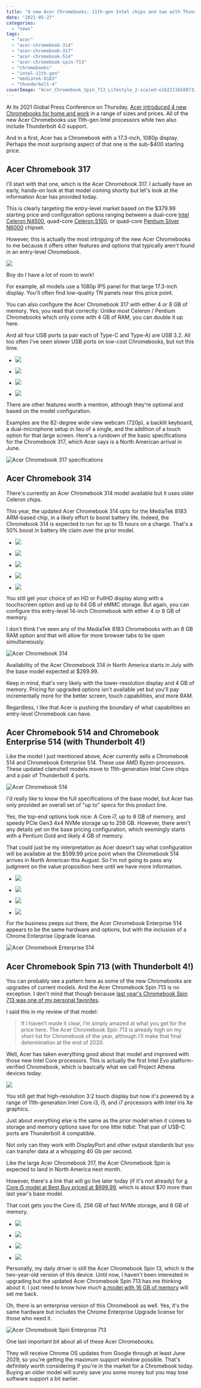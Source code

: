 ```yaml
---
title: "4 new Acer Chromebooks: 11th-gen Intel chips and two with Thunderbolt 4.0"
date: "2021-05-27"
categories: 
  - "news"
tags: 
  - "acer"
  - "acer-chromebook-314"
  - "acer-chromebook-317"
  - "acer-chromebook-514"
  - "acer-chromebook-spin-713"
  - "chromebooks"
  - "intel-11th-gen"
  - "mediatek-8183"
  - "thunderbolt-4"
coverImage: "Acer_Chromebook_Spin_713_Lifestyle_2-scaled-e1622116588732.jpg"
---
```


At its 2021 Global Press Conference on Thursday, [Acer introduced 4 new Chromebooks for home and work](https://news.acer.com/acer-launches-four-new-chromebooks-including-industrys-first-17-inch-model) in a range of sizes and prices. All of the new Acer Chromebooks use 11th-gen Intel processors while two also include Thunderbolt 4.0 support.

And in a first, Acer has a Chromebook with a 17.3-inch, 1080p display. Perhaps the most surprising aspect of that one is the sub-$400 starting price.

## Acer Chromebook 317

I'll start with that one, which is the Acer Chromebook 317. I actually have an early, hands-on look at that model coming shortly but let's look at the information Acer has provided today.

This is clearly targeting the entry-level market based on the $379.99 starting price and configuration options ranging between a dual-core [Intel Celeron N4500](https://ark.intel.com/content/www/us/en/ark/products/212326/intel-celeron-processor-n4500-4m-cache-up-to-2-80-ghz.html), quad-core [Celeron 5100](https://ark.intel.com/content/www/us/en/ark/products/212329/intel-celeron-processor-n5100-4m-cache-up-to-2-80-ghz.html), or quad-core [Pentium Silver N6000](https://ark.intel.com/content/www/us/en/ark/products/212330/intel-pentium-silver-n6000-processor-4m-cache-up-to-3-30-ghz.html) chipset.

However, this is actually the most intriguing of the new Acer Chromebooks to me because it offers other features and options that typically aren't found in an entry-level Chromebook.

![](images/Acer-Chromebook-317-big-screen-1024x768.jpeg)

Boy do I have a lot of room to work!

For example, all models use a 1080p IPS panel for that large 17.3-inch display. You'll often find low-quality TN panels near this price point.

You can also configure the Acer Chromebook 317 with either 4 or 8 GB of memory. Yes, you read that correctly: Unlike most Celeron / Pentium Chromebooks which only come with 4 GB of RAM, you can double it up here.

And all four USB ports (a pair each of Type-C and Type-A) are USB 3.2. All too often I've seen slower USB ports on low-cost Chromebooks, but not this time.

- ![](images/Acer-Chromebook-317-CB317-1HT_04-1024x731.jpg)
    
- ![](images/Acer-Chromebook-317-CB317-1HT_03-1024x731.jpg)
    
- ![](images/Acer-Chromebook-317-CB317-1HT_02-1024x1024.jpg)
    
- ![](images/Acer-Chromebook-317-CB317-1HT_01-1024x1024.jpg)
    

There are other features worth a mention, although they're optional and based on the model configuration.

Examples are the 82-degree wide view webcam (720p), a backlit keyboard, a dual-microphone setup in lieu of a single, and the addition of a touch option for that large screen. Here's a rundown of the basic specifications for the Chromebook 317, which Acer says is a North American arrival in June.

![Acer Chromebook 317 specifications](images/Acer-Chromebook-Spin-317-specifications-1024x561.jpg)

## Acer Chromebook 314

There's currently an Acer Chromebook 314 model available but it uses older Celeron chips.

This year, the updated Acer Chromebook 314 opts for the MediaTek 8183 ARM-based chip, in a likely effort to boost battery life. Indeed, the Chromebook 314 is expected to run for up to 15 hours on a charge. That's a 50% boost in battery life claim over the prior model.

- ![](images/Acer-Chromebook-314-CB314-2HT_05-1024x731.jpg)
    
- ![](images/Acer-Chromebook-314-CB314-2HT_04-1024x731.jpg)
    
- ![](images/Acer-Chromebook-314-CB314-2HT_03-1024x731.jpg)
    
- ![](images/Acer-Chromebook-314-CB314-2HT_02-1024x1024.jpg)
    
- ![](images/Acer-Chromebook-314-CB314-2HT_01-1024x1024.jpg)
    

You still get your choice of an HD or FullHD display along with a touchscreen option and up to 64 GB of eMMC storage. But again, you can configure this entry-level 14-inch Chromebook with either 4 or 8 GB of memory.

I don't think I've seen any of the MediaTek 8183 Chromebooks with an 8 GB RAM option and that will allow for more browser tabs to be open simultaneously.

![Acer Chromebook 314](images/Acer-Chromebook-314-1024x498.jpg)

Availability of the Acer Chromebook 314 in North America starts in July with the base model expected at $269.99.

Keep in mind, that's very likely with the lower-resolution display and 4 GB of memory. Pricing for upgraded options isn't available yet but you'll pay incrementally more for the better screen, touch capabilities, and more RAM.

Regardless, I like that Acer is pushing the boundary of what capabilities an entry-level Chromebook can have.

## Acer Chromebook 514 and Chromebook Enterprise 514 (with Thunderbolt 4!)

Like the model I just mentioned above, Acer currently sells a Chromebook 514 and Chromebook Enterprise 514. These use AMD Ryzen processors. These updated clamshell models move to 11th-generation Intel Core chips and a pair of Thunderbolt 4 ports.

![Acer Chromebook 514](images/Acer-Chromebook-514-1024x554.jpg)

I'd really like to know the full specifications of the base model, but Acer has only provided an overall set of "up to" specs for this product line.

Yes, the top-end options look nice: A Core i7, up to 8 GB of memory, and speedy PCIe Gen3 4x4 NVMe storage up to 256 GB. However, there aren't any details yet on the base pricing configuration, which seemingly starts with a Pentium Gold and likely 4 GB of memory.

That could just be my interpretation as Acer doesn't say what configuration will be available at the $599.99 price point when the Chromebook 514 arrives in North American this August. So I'm not going to pass any judgment on the value proposition here until we have more information.

- ![](images/Acer-Chromebook-514-CB514-1WT_04-1024x731.jpg)
    
- ![](images/Acer-Chromebook-514-CB514-1WT_03-1024x1024.jpg)
    
- ![](images/Acer-Chromebook-514-CB514-1WT_02-1024x1024.jpg)
    
- ![](images/Acer-Chromebook-514-CB514-1WT_01-1024x1024.jpg)
    

For the business peeps out there, the Acer Chromebook Enterprise 514 appears to be the same hardware and options, but with the inclusion of a Chrome Enterprise Upgrade license.

![Acer Chromebook Enterprise 514](images/Acer-Chromebook-Enterprise-514-1024x486.jpg)

## Acer Chromebook Spin 713 (with Thunderbolt 4!)

You can probably see a pattern here as some of the new Chromebooks are upgrades of current models. And the Acer Chromebook Spin 713 is no exception. I don't mind that though because [last year's Chromebook Spin 713 was one of my personal favorites](https://www.aboutchromebooks.com/news/acer-chromebook-spin-713-review/).

I said this in my review of that model:

> If I haven’t made it clear, I’m simply amazed at what you get for the price here. The Acer Chromebook Spin 713 is already high on my short list for Chromebook of the year, although I’ll make that final determination at the end of 2020.

Well, Acer has taken everything good about that model and improved with those new Intel Core processors. This is actually the first Intel Evo platform-verified Chromebook, which is basically what we call Project Athena devices today.

![](images/Acer-Chromebook-Spin-713-1024x468.jpg)

You still get that high-resolution 3:2 touch display but now it's powered by a range of 11th-generation Intel Core i3, i5, and i7 processors with Intel Iris Xe graphics.

Just about everything else is the same as the prior model when it comes to storage and memory options save for one little tidbit: That pair of USB-C ports are Thunderbolt 4 compatible.

Not only can they work with DisplayPort and other output standards but you can transfer data at a whopping 40 Gb per second.

Like the large Acer Chromebook 317, the Acer Chromebook Spin is expected to land in North America next month.

However, there's a link that will go live later today (if it's not already) for [a Core i5 model at Best Buy priced at $699.99](https://www.bestbuy.com/site/acer-chromebook-spin-713-laptop-13-5-2k-gorilla-glass-intel-evo-core-i5-8gb-ram-256gb-ssd-thunderbolt-4/6458849.p?skuId=6458849), which is about $70 more than last year's base model.

That cost gets you the Core i5, 256 GB of fast NVMe storage, and 8 GB of memory.

- ![](images/Acer-Chromebook-Enterprise-Spin-713-CP713-3W_04-1024x731.jpg)
    
- ![](images/Acer-Chromebook-Enterprise-Spin-713-CP713-3W_03-1024x731.jpg)
    
- ![](images/Acer-Chromebook-Enterprise-Spin-713-CP713-3W_02-1024x819.jpg)
    
- ![](images/Acer-Chromebook-Enterprise-Spin-713-CP713-3W_01-1024x1024.jpg)
    

Personally, my daily driver is still the Acer Chromebook Spin 13, which is the two-year-old version of this device. Until now, I haven't been interested in upgrading but the updated Acer Chromebook Spin 713 has me thinking about it. I just need to know how much [a model with 16 GB of memory](https://www.aboutchromebooks.com/news/acer-chromebook-spin-13-with-16-gb-ram-should-you-buy-one/) will set me back.

Oh, there is an enterprise version of this Chromebook as well. Yes, it's the same hardware but includes the Chrome Enterprise Upgrade license for those who need it.

![Acer Chromebook Spin Enterprise 713](images/Acer-Chromebook-Enterprise-Spin-713-1024x493.jpg)

One last important bit about all of these Acer Chromebooks.

They will receive Chrome OS updates from Google through at least June 2029, so you're getting the maximum support window possible. That's definitely worth considering if you're in the market for a Chromebook today. Buying an older model will surely save you some money but you may lose software support a bit earlier.
